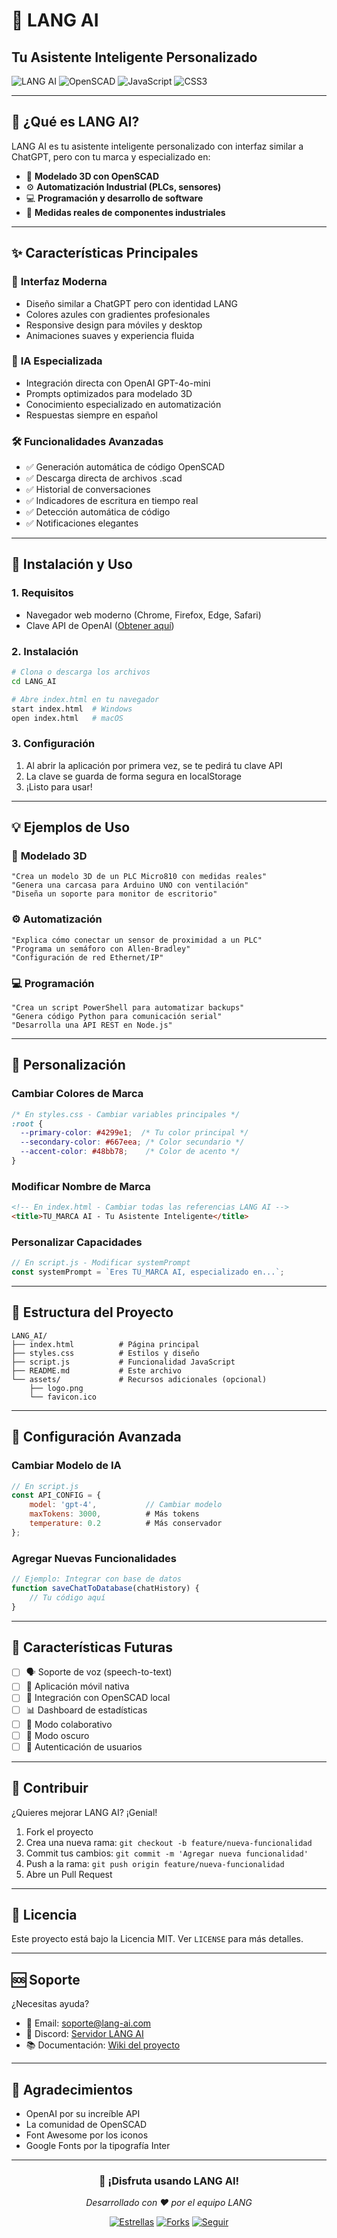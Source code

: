 # 🧠 LANG AI
## Tu Asistente Inteligente Personalizado

![LANG AI](https://img.shields.io/badge/LANG%20AI-v1.0-blue?style=for-the-badge&logo=brain)
![OpenSCAD](https://img.shields.io/badge/OpenSCAD-Compatible-green?style=flat-square)
![JavaScript](https://img.shields.io/badge/JavaScript-ES6+-yellow?style=flat-square)
![CSS3](https://img.shields.io/badge/CSS3-Modern-blue?style=flat-square)

---

## 🎯 **¿Qué es LANG AI?**

LANG AI es tu asistente inteligente personalizado con interfaz similar a ChatGPT, pero con tu marca y especializado en:

- 🎲 **Modelado 3D con OpenSCAD**
- ⚙️ **Automatización Industrial (PLCs, sensores)**
- 💻 **Programación y desarrollo de software**
- 📐 **Medidas reales de componentes industriales**

---

## ✨ **Características Principales**

### 🎨 **Interfaz Moderna**
- Diseño similar a ChatGPT pero con identidad LANG
- Colores azules con gradientes profesionales
- Responsive design para móviles y desktop
- Animaciones suaves y experiencia fluida

### 🤖 **IA Especializada**
- Integración directa con OpenAI GPT-4o-mini
- Prompts optimizados para modelado 3D
- Conocimiento especializado en automatización
- Respuestas siempre en español

### 🛠️ **Funcionalidades Avanzadas**
- ✅ Generación automática de código OpenSCAD
- ✅ Descarga directa de archivos .scad
- ✅ Historial de conversaciones
- ✅ Indicadores de escritura en tiempo real
- ✅ Detección automática de código
- ✅ Notificaciones elegantes

---

## 🚀 **Instalación y Uso**

### 1. **Requisitos**
- Navegador web moderno (Chrome, Firefox, Edge, Safari)
- Clave API de OpenAI ([Obtener aquí](https://platform.openai.com/account/api-keys))

### 2. **Instalación**
```bash
# Clona o descarga los archivos
cd LANG_AI

# Abre index.html en tu navegador
start index.html  # Windows
open index.html   # macOS
```

### 3. **Configuración**
1. Al abrir la aplicación por primera vez, se te pedirá tu clave API
2. La clave se guarda de forma segura en localStorage
3. ¡Listo para usar!

---

## 💡 **Ejemplos de Uso**

### 🎲 **Modelado 3D**
```
"Crea un modelo 3D de un PLC Micro810 con medidas reales"
"Genera una carcasa para Arduino UNO con ventilación"
"Diseña un soporte para monitor de escritorio"
```

### ⚙️ **Automatización**
```
"Explica cómo conectar un sensor de proximidad a un PLC"
"Programa un semáforo con Allen-Bradley"
"Configuración de red Ethernet/IP"
```

### 💻 **Programación**
```
"Crea un script PowerShell para automatizar backups"
"Genera código Python para comunicación serial"
"Desarrolla una API REST en Node.js"
```

---

## 🎨 **Personalización**

### **Cambiar Colores de Marca**
```css
/* En styles.css - Cambiar variables principales */
:root {
  --primary-color: #4299e1;  /* Tu color principal */
  --secondary-color: #667eea; /* Color secundario */
  --accent-color: #48bb78;    /* Color de acento */
}
```

### **Modificar Nombre de Marca**
```html
<!-- En index.html - Cambiar todas las referencias LANG AI -->
<title>TU_MARCA AI - Tu Asistente Inteligente</title>
```

### **Personalizar Capacidades**
```javascript
// En script.js - Modificar systemPrompt
const systemPrompt = `Eres TU_MARCA AI, especializado en...`;
```

---

## 📁 **Estructura del Proyecto**

```
LANG_AI/
├── index.html          # Página principal
├── styles.css          # Estilos y diseño
├── script.js           # Funcionalidad JavaScript
├── README.md           # Este archivo
└── assets/             # Recursos adicionales (opcional)
    ├── logo.png
    └── favicon.ico
```

---

## 🔧 **Configuración Avanzada**

### **Cambiar Modelo de IA**
```javascript
// En script.js
const API_CONFIG = {
    model: 'gpt-4',           // Cambiar modelo
    maxTokens: 3000,          # Más tokens
    temperature: 0.2          # Más conservador
};
```

### **Agregar Nuevas Funcionalidades**
```javascript
// Ejemplo: Integrar con base de datos
function saveChatToDatabase(chatHistory) {
    // Tu código aquí
}
```

---

## 🚀 **Características Futuras**

- [ ] 🗣️ Soporte de voz (speech-to-text)
- [ ] 📱 Aplicación móvil nativa
- [ ] 🔌 Integración con OpenSCAD local
- [ ] 📊 Dashboard de estadísticas
- [ ] 👥 Modo colaborativo
- [ ] 🌙 Modo oscuro
- [ ] 🔐 Autenticación de usuarios

---

## 🤝 **Contribuir**

¿Quieres mejorar LANG AI? ¡Genial!

1. Fork el proyecto
2. Crea una nueva rama: `git checkout -b feature/nueva-funcionalidad`
3. Commit tus cambios: `git commit -m 'Agregar nueva funcionalidad'`
4. Push a la rama: `git push origin feature/nueva-funcionalidad`
5. Abre un Pull Request

---

## 📄 **Licencia**

Este proyecto está bajo la Licencia MIT. Ver `LICENSE` para más detalles.

---

## 🆘 **Soporte**

¿Necesitas ayuda?

- 📧 Email: soporte@lang-ai.com
- 💬 Discord: [Servidor LANG AI](https://discord.gg/lang-ai)
- 📚 Documentación: [Wiki del proyecto](https://github.com/lang-ai/wiki)

---

## 🙏 **Agradecimientos**

- OpenAI por su increíble API
- La comunidad de OpenSCAD
- Font Awesome por los iconos
- Google Fonts por la tipografía Inter

---

<div align="center">

### 🎉 **¡Disfruta usando LANG AI!**

*Desarrollado con ❤️ por el equipo LANG*

[![Estrellas](https://img.shields.io/github/stars/lang-ai/lang-ai?style=social)](https://github.com/lang-ai/lang-ai)
[![Forks](https://img.shields.io/github/forks/lang-ai/lang-ai?style=social)](https://github.com/lang-ai/lang-ai)
[![Seguir](https://img.shields.io/github/followers/lang-ai?style=social)](https://github.com/lang-ai)

</div>

